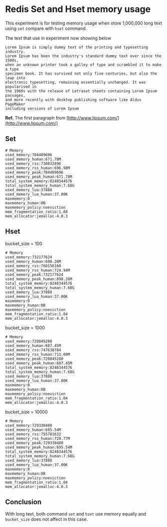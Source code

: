 Redis Set and Hset memory usage
====

This experiment is for testing memory usage when  store 1,000,000 long text
using `set` compare with `hset` command.

The text that use in experiment now showing below

```
Lorem Ipsum is simply dummy text of the printing and typesetting industry.
Lorem Ipsum has been the industry's standard dummy text ever since the 1500s,
when an unknown printer took a galley of type and scrambled it to make a type
specimen book. It has survived not only five centuries, but also the leap into
electronic typesetting, remaining essentially unchanged. It was popularised in
the 1960s with the release of Letraset sheets containing Lorem Ipsum passages,
and more recently with desktop publishing software like Aldus PageMaker
including versions of Lorem Ipsum
```

**Ref.** The first paragraph from [http://www.lipsum.com/](http://www.lipsum.com/)

## Set

```
# Memory
used_memory:704409696
used_memory_human:671.78M
used_memory_rss:730832896
used_memory_rss_human:696.98M
used_memory_peak:704409696
used_memory_peak_human:671.78M
total_system_memory:8248344576
total_system_memory_human:7.68G
used_memory_lua:37888
used_memory_lua_human:37.00K
maxmemory:0
maxmemory_human:0B
maxmemory_policy:noeviction
mem_fragmentation_ratio:1.04
mem_allocator:jemalloc-4.0.3
```

## Hset

bucket_size = 100

```
# Memory
used_memory:732177624
used_memory_human:698.26M
used_memory_rss:760156160
used_memory_rss_human:724.94M
used_memory_peak:732177624
used_memory_peak_human:698.26M
total_system_memory:8248344576
total_system_memory_human:7.68G
used_memory_lua:37888
used_memory_lua_human:37.00K
maxmemory:0
maxmemory_human:0B
maxmemory_policy:noeviction
mem_fragmentation_ratio:1.04
mem_allocator:jemalloc-4.0.3
```

bucket_size = 1000

```
# Memory
used_memory:720845280
used_memory_human:687.45M
used_memory_rss:747638784
used_memory_rss_human:713.00M
used_memory_peak:720845280
used_memory_peak_human:687.45M
total_system_memory:8248344576
total_system_memory_human:7.68G
used_memory_lua:37888
used_memory_lua_human:37.00K
maxmemory:0
maxmemory_human:0B
maxmemory_policy:noeviction
mem_fragmentation_ratio:1.04
mem_allocator:jemalloc-4.0.3
```

bucket_size = 10000

```
# Memory
used_memory:729330480
used_memory_human:695.54M
used_memory_rss:755781632
used_memory_rss_human:720.77M
used_memory_peak:729330480
used_memory_peak_human:695.54M
total_system_memory:8248344576
total_system_memory_human:7.68G
used_memory_lua:37888
used_memory_lua_human:37.00K
maxmemory:0
maxmemory_human:0B
maxmemory_policy:noeviction
mem_fragmentation_ratio:1.04
mem_allocator:jemalloc-4.0.3
```

## Conclusion

With long text, both command `set` and `hset` use memory equally and `bucket_size`
does not affect in this case.
